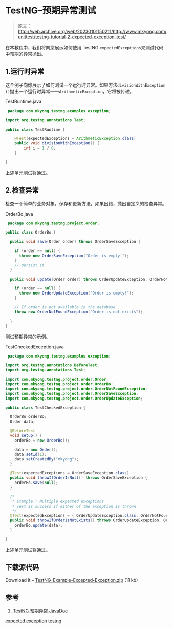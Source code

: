 # TestNG–预期异常测试

> 原文：<http://web.archive.org/web/20230101150211/http://www.mkyong.com/unittest/testng-tutorial-2-expected-exception-test/>

在本教程中，我们将向您展示如何使用 TestNG `expectedExceptions`来测试代码中预期的异常抛出。

## 1.运行时异常

这个例子向你展示了如何测试一个运行时异常。如果方法`divisionWithException ()`抛出一个运行时异常——`ArithmeticException`，它将被传递。

TestRuntime.java

```java
 package com.mkyong.testng.examples.exception;

import org.testng.annotations.Test;

public class TestRuntime {

	@Test(expectedExceptions = ArithmeticException.class)
	public void divisionWithException() {
		int i = 1 / 0;
	}

} 
```

上述单元测试将通过。

 ## 2.检查异常

检查一个简单的业务对象，保存和更新方法，如果出错，抛出自定义的检查异常。

OrderBo.java

```java
 package com.mkyong.testng.project.order;

public class OrderBo {

  public void save(Order order) throws OrderSaveException {

	if (order == null) {
	  throw new OrderSaveException("Order is empty!");
	}
	// persist it
  }

  public void update(Order order) throws OrderUpdateException, OrderNotFoundException {

	if (order == null) {
	  throw new OrderUpdateException("Order is empty!");
	}

	// If order is not available in the database
	throw new OrderNotFoundException("Order is not exists");

  }
} 
```

测试预期异常的示例。

TestCheckedException.java

```java
 package com.mkyong.testng.examples.exception;

import org.testng.annotations.BeforeTest;
import org.testng.annotations.Test;

import com.mkyong.testng.project.order.Order;
import com.mkyong.testng.project.order.OrderBo;
import com.mkyong.testng.project.order.OrderNotFoundException;
import com.mkyong.testng.project.order.OrderSaveException;
import com.mkyong.testng.project.order.OrderUpdateException;

public class TestCheckedException {

  OrderBo orderBo;
  Order data;

  @BeforeTest
  void setup() {
	orderBo = new OrderBo();

	data = new Order();
	data.setId(1);
	data.setCreatedBy("mkyong");
  }

  @Test(expectedExceptions = OrderSaveException.class)
  public void throwIfOrderIsNull() throws OrderSaveException {
	orderBo.save(null);
  }

  /*
   * Example : Multiple expected exceptions
   * Test is success if either of the exception is thrown
   */
  @Test(expectedExceptions = { OrderUpdateException.class, OrderNotFoundException.class })
  public void throwIfOrderIsNotExists() throws OrderUpdateException, OrderNotFoundException {
	orderBo.update(data);
  }

} 
```

上述单元测试将通过。

 ## 下载源代码

Download it – [TestNG-Example-Excepted-Exception.zip](http://web.archive.org/web/20190227120235/http://www.mkyong.com/wp-content/uploads/2009/05/TestNG-Example-Excepted-Exception.zip) (11 kb)

## 参考

1.  [TestNG 预期异常 JavaDoc](http://web.archive.org/web/20190227120235/http://testng.org/javadoc/org/testng/annotations/ExpectedExceptions.html)

[expected exception](http://web.archive.org/web/20190227120235/http://www.mkyong.com/tag/expected-exception/) [testng](http://web.archive.org/web/20190227120235/http://www.mkyong.com/tag/testng/)








